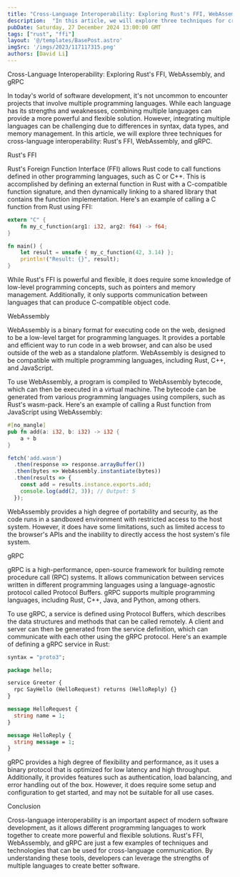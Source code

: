 ```yaml
---
title: "Cross-Language Interoperability: Exploring Rust's FFI, WebAssembly, and gRPC"
description:  "In this article, we will explore three techniques for cross-language interoperability: Rust's FFI, WebAssembly, and gRPC."
pubDate: Saturday, 27 December 2024 13:00:00 GMT
tags: ["rust", "ffi"]
layout: '@/templates/BasePost.astro'
imgSrc: '/imgs/2023/117117315.png'
authors: [David Li]
---
```



Cross-Language Interoperability: Exploring Rust's FFI, WebAssembly, and gRPC

In today's world of software development, it's not uncommon to encounter projects that involve multiple programming languages. While each language has its strengths and weaknesses, combining multiple languages can provide a more powerful and flexible solution. However, integrating multiple languages can be challenging due to differences in syntax, data types, and memory management. In this article, we will explore three techniques for cross-language interoperability: Rust's FFI, WebAssembly, and gRPC.

Rust's FFI

Rust's Foreign Function Interface (FFI) allows Rust code to call functions defined in other programming languages, such as C or C++. This is accomplished by defining an external function in Rust with a C-compatible function signature, and then dynamically linking to a shared library that contains the function implementation. Here's an example of calling a C function from Rust using FFI:

```rust
extern "C" {
    fn my_c_function(arg1: i32, arg2: f64) -> f64;
}

fn main() {
    let result = unsafe { my_c_function(42, 3.14) };
    println!("Result: {}", result);
}
```

While Rust's FFI is powerful and flexible, it does require some knowledge of low-level programming concepts, such as pointers and memory management. Additionally, it only supports communication between languages that can produce C-compatible object code.

WebAssembly

WebAssembly is a binary format for executing code on the web, designed to be a low-level target for programming languages. It provides a portable and efficient way to run code in a web browser, and can also be used outside of the web as a standalone platform. WebAssembly is designed to be compatible with multiple programming languages, including Rust, C++, and JavaScript.

To use WebAssembly, a program is compiled to WebAssembly bytecode, which can then be executed in a virtual machine. The bytecode can be generated from various programming languages using compilers, such as Rust's wasm-pack. Here's an example of calling a Rust function from JavaScript using WebAssembly:

```rust
#[no_mangle]
pub fn add(a: i32, b: i32) -> i32 {
    a + b
}
```

```javascript
fetch('add.wasm')
  .then(response => response.arrayBuffer())
  .then(bytes => WebAssembly.instantiate(bytes))
  .then(results => {
    const add = results.instance.exports.add;
    console.log(add(2, 3)); // Output: 5
  });
```

WebAssembly provides a high degree of portability and security, as the code runs in a sandboxed environment with restricted access to the host system. However, it does have some limitations, such as limited access to the browser's APIs and the inability to directly access the host system's file system.

gRPC

gRPC is a high-performance, open-source framework for building remote procedure call (RPC) systems. It allows communication between services written in different programming languages using a language-agnostic protocol called Protocol Buffers. gRPC supports multiple programming languages, including Rust, C++, Java, and Python, among others.

To use gRPC, a service is defined using Protocol Buffers, which describes the data structures and methods that can be called remotely. A client and server can then be generated from the service definition, which can communicate with each other using the gRPC protocol. Here's an example of defining a gRPC service in Rust:

```protobuf
syntax = "proto3";

package hello;

service Greeter {
  rpc SayHello (HelloRequest) returns (HelloReply) {}
}

message HelloRequest {
  string name = 1;
}

message HelloReply {
  string message = 1;
}
```

gRPC provides a high degree of flexibility and performance, as it uses a binary protocol that is optimized for low latency and high throughput. Additionally, it provides features such as authentication, load balancing, and error handling out of the box. However, it does require some setup and configuration to get started, and may not be suitable for all use cases.

Conclusion

Cross-language interoperability is an important aspect of modern software development, as it allows different programming languages to work together to create more powerful and flexible solutions. Rust's FFI, WebAssembly, and gRPC are just a few examples of techniques and technologies that can be used for cross-language communication. By understanding these tools, developers can leverage the strengths of multiple languages to create better software.